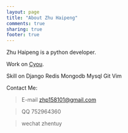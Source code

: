 ```yaml
---
layout: page
title: "About Zhu Haipeng"
comments: true
sharing: true
footer: true
---
```


Zhu Haipeng is a python developer.

Work on [Cyou](http://www.cyou.com '搜狐畅游').

Skill on  Django Redis Mongodb Mysql Git Vim  

Contact Me:
> E-mail <zhp158101@gmail.com>

> QQ 752964360

> wechat zhentuy
